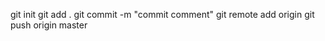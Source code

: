 git init
git add .
git commit -m "commit comment"
git remote add origin <link>
git push origin master